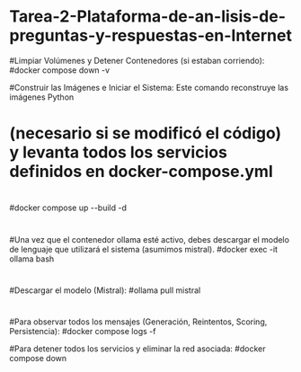 # Tarea-2-Plataforma-de-an-lisis-de-preguntas-y-respuestas-en-Internet

#Limpiar Volúmenes y Detener Contenedores (si estaban corriendo):
#docker compose down -v


#Construir las Imágenes e Iniciar el Sistema: Este comando reconstruye las imágenes Python 
# (necesario si se modificó el código) y levanta todos los servicios definidos en docker-compose.yml
#
#docker compose up --build -d
#
#
#Una vez que el contenedor ollama esté activo, debes descargar el modelo de lenguaje que utilizará el sistema (asumimos mistral).
#docker exec -it ollama bash
#
#
#Descargar el modelo (Mistral):
#ollama pull mistral
#
#
#Para observar todos los mensajes (Generación, Reintentos, Scoring, Persistencia):
#docker compose logs -f

#Para detener todos los servicios y eliminar la red asociada:
#docker compose down
